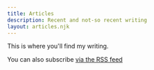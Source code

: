 ```yaml
---
title: Articles
description: Recent and not-so recent writing
layout: articles.njk
---
```

<p>This is where you'll find my writing.</p>
<p>You can also subscribe <a href="{{ site.url }}{{ site.feed }}" title="Subscribe to the RSS feed">via the RSS feed</a></p>